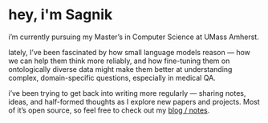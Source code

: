 # hey, i'm Sagnik 

i’m currently pursuing my Master’s in Computer Science at UMass Amherst.

lately, I’ve been fascinated by how small language models reason — how we can help them think more reliably, and how fine-tuning them on ontologically diverse data might make them better at understanding complex, domain-specific questions, especially in medical QA.

i’ve been trying to get back into writing more regularly — sharing notes, ideas, and half-formed thoughts as I explore new papers and projects. Most of it’s open source, so feel free to check out my [blog / notes](https://sagnikc395.github.io/notes).

